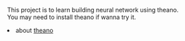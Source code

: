 
<p>This project is to learn building neural network using theano.<br>
You may need to install theano if wanna try it.</p>
<li>about <a href="http://deeplearning.net/software/theano/install_macos.html#with-conda">theano</a></li>
